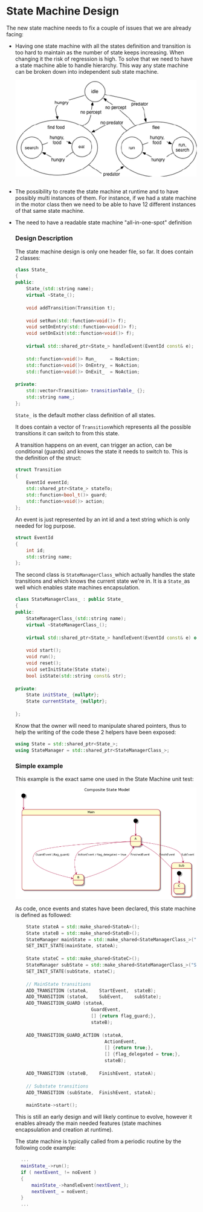 # State Machine Design

The new state machine needs to fix a couple of issues that we are already facing:

- Having one state machine with all the states definition and transition is too hard to maintain as the number of state keeps increasing. When changing it the risk of regression is high. To solve that we need to have a state machine able to handle hierarchy. This way any state machine can be broken down into independent sub state machine.

  <img src="Hierarchical-finite-state-machine-representation-of-the-scavenger-agent-Self-transitions.png" alt="Hierarchical-finite-state-machine" style="zoom:67%;" />

```

```

- The possibility to create the state machine at runtime and to have possibly multi instances of them. For instance, if we had a state machine in the motor class then we need to be able to have 12 different instances of that same state machine.

- The need to have a readable state machine "all-in-one-spot" definition

  ### Design Description

  The state machine design is only one header file, so far. It does contain 2 classes:

  ```c++
  class State_
  {
  public:
      State_(std::string name);
      virtual ~State_();
  
      void addTransition(Transition t);
      
      void setRun(std::function<void()> f);
      void setOnEntry(std::function<void()> f);
      void setOnExit(std::function<void()> f);
      
      virtual std::shared_ptr<State_> handleEvent(EventId const& e);
      
      std::function<void()> Run_     = NoAction;
      std::function<void()> OnEntry_ = NoAction;
      std::function<void()> OnExit_  = NoAction;
  
  private:
      std::vector<Transition> transitionTable_ {};
      std::string name_;
  };
  ```

  `State_` is the default mother class definition of all states.

  It does contain a vector of `Transition`which represents all the possible transitions it can switch to from this state.

  A transition happens on an event, can trigger an action, can be conditional (guards) and knows the state it needs to switch to. This is the definition of the struct:

  ```c++
  struct Transition
  {
      EventId eventId;
      std::shared_ptr<State_> stateTo;
      std::function<bool_t()> guard;
      std::function<void()> action;
  };
  ```

  An event is just represented by an int id and a text string which is only needed for log purpose.

  ```c++
  struct EventId
  {
      int id;
      std::string name;
  };
  ```

  The second class is `StateManagerClass_`which actually handles the state transitions and which knows the current state we're in. It is a `State_`as well which enables state machines encapsulation.

  ```c++
  class StateManagerClass_ : public State_
  {
  public:
      StateManagerClass_(std::string name);
      virtual ~StateManagerClass_();
  
      virtual std::shared_ptr<State_> handleEvent(EventId const& e) override;
      
      void start();
      void run();
      void reset();
      void setInitState(State state);
      bool isState(std::string const& str);
  
  private:
      State initState_ {nullptr};
      State currentState_ {nullptr};
  
  };
  ```

  Know that the owner will need to manipulate shared pointers, thus to help the writing of the code these 2 helpers have been exposed:

  ```c++
  using State = std::shared_ptr<State_>;
  using StateManager = std::shared_ptr<StateManagerClass_>;
  ```

  ### Simple example

  This example is the exact same one used in the State Machine unit test:

  ![Simple Example](simple_example.png)

  

  As code, once events and states have been declared, this state machine is defined as followed:

  ```c++
      State stateA = std::make_shared<StateA>();
      State stateB = std::make_shared<StateB>();
      StateManager mainState = std::make_shared<StateManagerClass_>("Main");
      SET_INIT_STATE(mainState, stateA);
  
      State stateC = std::make_shared<StateC>();
      StateManager subState = std::make_shared<StateManagerClass_>("Sub");
      SET_INIT_STATE(subState, stateC);
  
      // MainState transitions
      ADD_TRANSITION (stateA,    StartEvent,  stateB);
      ADD_TRANSITION (stateA,    SubEvent,    subState);
      ADD_TRANSITION_GUARD (stateA,
                              GuardEvent,
                              [] {return flag_guard;},
                              stateB);
  
      ADD_TRANSITION_GUARD_ACTION (stateA,
                                   ActionEvent,
                                   [] {return true;},
                                   [] {flag_delegated = true;},
                                   stateB);
  
      ADD_TRANSITION (stateB,    FinishEvent, stateA);
  
      // Substate transitions
      ADD_TRANSITION (subState,  FinishEvent, stateA);
  
      mainState->start();
  ```

  This is still an early design and will likely continue to evolve, however it enables already the main needed  features  (state machines encapsulation and creation at runtime).
  
  The state machine is typically called from a periodic routine by the following code example: 

  ```c++
  	...
    mainState_->run();
    if ( nextEvent_ != noEvent )
    {
        mainState_->handleEvent(nextEvent_);
        nextEvent_ = noEvent;
    }
    ...
  ```

